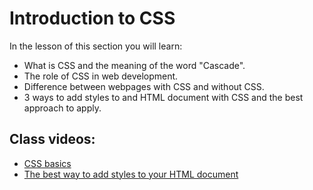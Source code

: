 # Introduction to CSS

In the lesson of this section you will learn:

- What is CSS and the meaning of the word "Cascade".
- The role of CSS in web development.
- Difference between webpages with CSS and without CSS.
- 3 ways to add styles to and HTML document with CSS and the best approach to apply.

## Class videos:

- [CSS basics](https://www.loom.com/share/fe4cdcbd02814795a1f0478a9a45c587?sid=90fb9370-9086-4601-a933-6c54c7fe45fa)
- [The best way to add styles to your HTML document](https://www.loom.com/share/6fe1e1229b7a4f399c193bc9455fa0be?sid=d180197a-6bb1-44d9-a959-6797d5f0f2d8)
